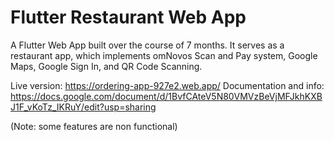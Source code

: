 # Flutter Restaurant Web App

A Flutter Web App built over the course of 7 months. It serves as a restaurant app, which implements omNovos Scan and Pay system, Google Maps, Google Sign In, and QR Code Scanning.

Live version: https://ordering-app-927e2.web.app/
Documentation and info: https://docs.google.com/document/d/1BvfCAteV5N80VMVzBeVjMFJkhKXBJ1F_vKoTz_IKRuY/edit?usp=sharing

(Note: some features are non functional)
